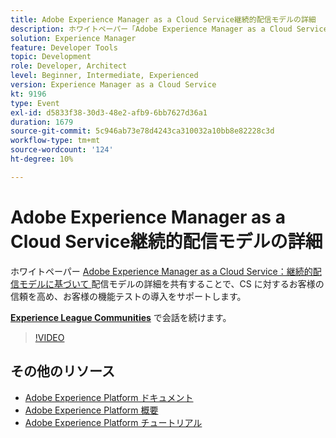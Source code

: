 ```yaml
---
title: Adobe Experience Manager as a Cloud Service継続的配信モデルの詳細
description: ホワイトペーパー「Adobe Experience Manager as a Cloud Service – 連続配信モデル」に基づいて、配信モデルの詳細をお伝えして、CS に対するお客様の信頼を高め、お客様の機能テストの導入をサポートします。
solution: Experience Manager
feature: Developer Tools
topic: Development
role: Developer, Architect
level: Beginner, Intermediate, Experienced
version: Experience Manager as a Cloud Service
kt: 9196
type: Event
exl-id: d5833f38-30d3-48e2-afb9-6bb7627d36a1
duration: 1679
source-git-commit: 5c946ab73e78d4243ca310032a10bb8e82228c3d
workflow-type: tm+mt
source-wordcount: '124'
ht-degree: 10%

---
```


# Adobe Experience Manager as a Cloud Service継続的配信モデルの詳細

ホワイトペーパー [Adobe Experience Manager as a Cloud Service：継続的配信モデルに基づいて ](https://fieldreadiness-adobe.highspot.com/items/5ea322e1c714336c23b32599?mkt_tok=eyJpIjoiWlRRNE1qQXlObVV3T0dFNCIsInQiOiJTckVtS1RtWjNCcExxQ3JPYWQ4bENhXC9DNVNRZ0tnNU83MVkraCtaN1NWbUlWU1wvWmJMejY2XC9FYkhBS1gwdjJleHpSY3ZoREJmXC9oanJRTFkzeEplXC9xK1o0TTBvd096b1wvT3BidEMwUGlYMDQxXC91WUk5K2l1ZE83MHV5amhlSkwifQ%3D%3D#1) 配信モデルの詳細を共有することで、CS に対するお客様の信頼を高め、お客様の機能テストの導入をサポートします。

**[Experience League Communities](https://adobe.ly/3i9XWo8)** で会話を続けます。

>[!VIDEO](https://video.tv.adobe.com/v/337720/?quality=12&learn=on&hidetitle=true)

## その他のリソース

- [Adobe Experience Platform ドキュメント ](https://experienceleague.adobe.com/docs/experience-platform.html?lang=ja)
- [Adobe Experience Platform 概要](https://experienceleague.adobe.com/docs/experience-platform/landing/home.html?lang=ja)
- [Adobe Experience Platform チュートリアル](https://experienceleague.adobe.com/docs/platform-learn/tutorials/overview.html?lang=ja)
